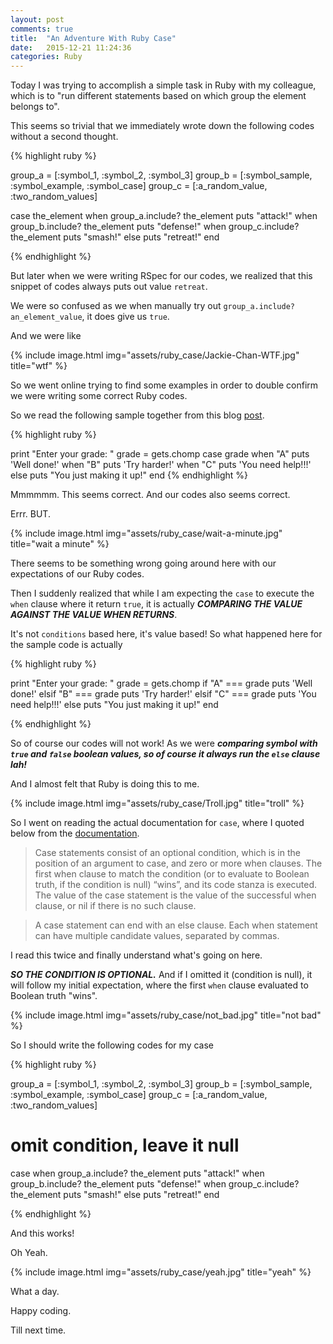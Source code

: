 ```yaml
---
layout: post
comments: true
title:  "An Adventure With Ruby Case"
date:   2015-12-21 11:24:36
categories: Ruby
---
```


Today I was trying to accomplish a simple task in Ruby with my colleague, which is to \"run different statements based on which group the element belongs to\".

This seems so trivial that we immediately wrote down the following codes without a second thought. 

{% highlight ruby %}
  
group_a = [:symbol_1, :symbol_2, :symbol_3]
group_b = [:symbol_sample, :symbol_example, :symbol_case]
group_c = [:a_random_value, :two_random_values]

case the_element
when group_a.include? the_element
  puts "attack!"
when group_b.include? the_element
  puts "defense!"
when group_c.include? the_element
  puts "smash!"
else 
  puts "retreat!"
end

{% endhighlight %}

But later when we were writing RSpec for our codes, we realized that this snippet of codes always puts out value `retreat`.

We were so confused as we when manually try out `group_a.include? an_element_value`, it does give us `true`.

And we were like 

{% include image.html img="assets/ruby_case/Jackie-Chan-WTF.jpg" title="wtf" %}

So we went online trying to find some examples in order to double confirm we were writing some correct Ruby codes.

So we read the following sample together from this blog [post](http://www.skorks.com/2009/08/how-a-ruby-case-statement-works-and-what-you-can-do-with-it/).

{% highlight ruby %}
  
print "Enter your grade: "
grade = gets.chomp
case grade
when "A"
  puts 'Well done!'
when "B"
  puts 'Try harder!'
when "C"
  puts 'You need help!!!'
else
  puts "You just making it up!"
end
{% endhighlight %}

Mmmmmm. This seems correct. And our codes also seems correct.

Errr. BUT.

{% include image.html img="assets/ruby_case/wait-a-minute.jpg" title="wait a minute" %}

There seems to be something wrong going around here with our expectations of our Ruby codes.

Then I suddenly realized that while I am expecting the `case` to execute the `when` clause where it return `true`, it is actually ***COMPARING THE VALUE AGAINST THE VALUE WHEN RETURNS***.


It's not `conditions` based here, it's value based! So what happened here for the sample code is actually 

{% highlight ruby %}

print "Enter your grade: "
grade = gets.chomp
if "A" === grade
  puts 'Well done!'
elsif "B" === grade
  puts 'Try harder!'
elsif "C" === grade
  puts 'You need help!!!'
else
  puts "You just making it up!"
end

{% endhighlight %}

So of course our codes will not work! As we were ***comparing symbol with `true` and `false` boolean values, so of course it always run the `else` clause lah!***

And I almost felt that Ruby is doing this to me.

{% include image.html img="assets/ruby_case/Troll.jpg" title="troll" %}

So I went on reading the actual documentation for `case`, where I quoted below from the [documentation](http://ruby-doc.org/docs/keywords/1.9/Object.html#method-i-case).

> Case statements consist of an optional condition, which is in the position of an argument to case, and zero or more when clauses. The first when clause to match the condition (or to evaluate to Boolean truth, if the condition is null) “wins”, and its code stanza is executed. The value of the case statement is the value of the successful when clause, or nil if there is no such clause.

> A case statement can end with an else clause. Each when statement can have multiple candidate values, separated by commas.

I read this twice and finally understand what's going on here. 

***SO THE CONDITION IS OPTIONAL.*** And if I omitted it (condition is null), it will follow my initial expectation, where the first `when` clause evaluated to Boolean truth \"wins\".

{% include image.html img="assets/ruby_case/not_bad.jpg" title="not bad" %}

So I should write the following codes for my case

{% highlight ruby %}
  
group_a = [:symbol_1, :symbol_2, :symbol_3]
group_b = [:symbol_sample, :symbol_example, :symbol_case]
group_c = [:a_random_value, :two_random_values]

# omit condition, leave it null
case 
when group_a.include? the_element
  puts "attack!"
when group_b.include? the_element
  puts "defense!"
when group_c.include? the_element
  puts "smash!"
else 
  puts "retreat!"
end

{% endhighlight %}

And this works!

Oh Yeah.

{% include image.html img="assets/ruby_case/yeah.jpg" title="yeah" %}

What a day.

Happy coding. 

Till next time.





